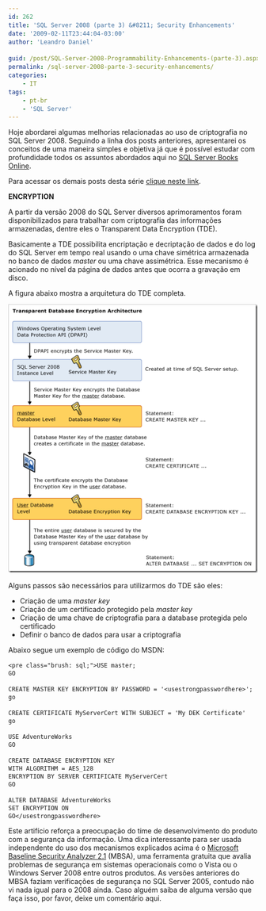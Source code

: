 ```yaml
---
id: 262
title: 'SQL Server 2008 (parte 3) &#8211; Security Enhancements'
date: '2009-02-11T23:44:04-03:00'
author: 'Leandro Daniel'

guid: /post/SQL-Server-2008-Programmability-Enhancements-(parte-3).aspx
permalink: /sql-server-2008-parte-3-security-enhancements/
categories:
    - IT
tags:
    - pt-br
    - 'SQL Server'
---
```


Hoje abordarei algumas melhorias relacionadas ao uso de criptografia no SQL Server 2008. Seguindo a linha dos posts anteriores, apresentarei os conceitos de uma maneira simples e objetiva já que é possível estudar com profundidade todos os assuntos abordados aqui no [SQL Server Books Online](http://msdn.microsoft.com/en-us/library/ms130214).

Para acessar os demais posts desta série [clique neste link](http://www.leandrodaniel.com/?tag=/sql+server+2008).

 **ENCRYPTION**

A partir da versão 2008 do SQL Server diversos aprimoramentos foram disponibilizados para trabalhar com criptografia das informações armazenadas, dentre eles o Transparent Data Encryption (TDE).

Basicamente a TDE possibilita encriptação e decriptação de dados e do log do SQL Server em tempo real usando o uma chave simétrica armazenada no banco de dados *master* ou uma chave assimétrica. Esse mecanismo é acionado no nível da página de dados antes que ocorra a gravação em disco.

A figura abaixo mostra a arquitetura do TDE completa.

![security_SQL_2008](/assets/pics/WindowsLiveWriter/SQLServer2008ProgrammabilityEnhancements_13DD8/security_SQL_2008_e67cb820-f94c-4b2b-9280-3a9f12125e3b.gif "security_SQL_2008")

Alguns passos são necessários para utilizarmos do TDE são eles:

- Criação de uma *master key*
- Criação de um certificado protegido pela *master key*
- Criação de uma chave de criptografia para a database protegida pelo certificado
- Definir o banco de dados para usar a criptografia

Abaixo segue um exemplo de código do MSDN:

```
<pre class="brush: sql;">USE master;
GO

CREATE MASTER KEY ENCRYPTION BY PASSWORD = '<usestrongpasswordhere>';
go

CREATE CERTIFICATE MyServerCert WITH SUBJECT = 'My DEK Certificate'
go

USE AdventureWorks
GO

CREATE DATABASE ENCRYPTION KEY
WITH ALGORITHM = AES_128
ENCRYPTION BY SERVER CERTIFICATE MyServerCert
GO

ALTER DATABASE AdventureWorks
SET ENCRYPTION ON
GO</usestrongpasswordhere>
```

   
Este artifício reforça a preocupação do time de desenvolvimento do produto com a segurança da informação. Uma dica interessante para ser usada independente do uso dos mecanismos explicados acima é o [Microsoft Baseline Security Analyzer 2.1](http://www.microsoft.com/downloads/details.aspx?familyid=f32921af-9dbe-4dce-889e-ecf997eb18e9&displaylang=en) (MBSA), uma ferramenta gratuita que avalia problemas de segurança em sistemas operacionais como o Vista ou o Windows Server 2008 entre outros produtos. As versões anteriores do MBSA faziam verificações de segurança no SQL Server 2005, contudo não vi nada igual para o 2008 ainda. Caso alguém saiba de alguma versão que faça isso, por favor, deixe um comentário aqui.
